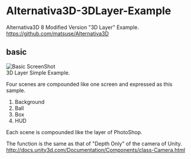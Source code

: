 # Alternativa3D-3DLayer-Example  

Alternativa3D 8 Modified Version "3D Layer" Example.  
<https://github.com/matsuse/Alternativa3D>  

## basic  
![Basic ScreenShot](http://matsuse.github.com/Alternativa3D-3DLayer-Example/images/example/basic/basic.jpg)  
3D Layer Simple Example.  

Four scenes are compounded like one screen and expressed as this sample. 

1. Background
2. Ball
3. Box
4. HUD

Each scene is compounded like the layer of PhotoShop.  

The function is the same as that of "Depth Only" of the camera of Unity.  
<http://docs.unity3d.com/Documentation/Components/class-Camera.html>  

